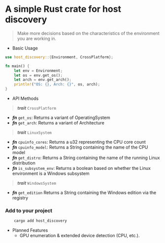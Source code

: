 # A simple Rust crate for host discovery

> Make more decisions based on the characteristics of the environment you are working in.

- Basic Usage

```rust
use host_discovery::{Environment, CrossPlatform};

fn main() {
    let env = Environment;
    let os = env.get_os();
    let arch = env.get_arch();
    println!("OS: {}, Arch: {}", os, arch);
}
```

- API Methods
> ***trait*** `CrossPlatform`
  
  - ***fn*** `get_os`: Returns a variant of OperatingSystem
  - ***fn*** `get_arch`: Returns a variant of Architecture
> ***trait*** `LinuxSystem`

  - ***fn*** `cpuinfo_cores`: Returns a u32 representing the CPU core count
  - ***fn*** `cpuinfo_model`: Returns a String containing the name of the CPU model
  - ***fn*** `get_distro`: Returns a String containing the name of the running Linux distribution
  - ***fn*** `is_subsystem_env`: Returns a boolean based on whether the Linux environment is a Windows subsystem
> ***trait*** `WindowsSystem`

  - ***fn*** `get_edition` Returns a String containing the Windows edition via the registry

### Add to your project
```sh 
    cargo add host_discovery
```

- Planned Features
  - GPU enumeration & extended device detection (CPU, etc.).

